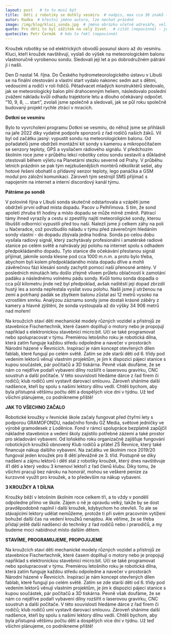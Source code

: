 ```yaml
---
layout: post   # to tu musí být
title:  Děti z robotiky se dotkly vesmíru  # nadpis, max cca 30 znaků (vyzkoušet)
autor: Radka  # křestní jméno autora, lze nechat prázdné
image: /img/blog/kluci_sonda.jpg  # jméno obrázku včetně adresáře, velikost 900x600
quote: Pro děti to byl zážitek na celý život.  # citát (nepovinné) - jeho umístění se dělá pomocí <!--quote--> v textu
quotecite: Petr Čermák  # kdo to řekl (nepovinné)
---
```

Kroužek robotiky se od elektrických obvodů posunul skoro až do vesmíru. 
Kluci, kteří kroužek navštěvují, vyslali do výšek na meteorologickém balonu vlastnoručně vyrobenou sondu.
Sledovali její let a po dobrodružném pátrání ji i našli.

<!--vice-->

Den D nastal 14. října. Do  Českého hydrometeorologického ústavu v Libuši se na finální otestování a vlastní start vydalo nakonec sedm aut s dětmi, vedoucími a rodiči v roli řidičů. Pětadvacet mladých konstruktérů sledovalo, jak se meteorologický balon plní drahocenným heliem, následovalo poslední zvážení nákladu kvůli odhadu trajektorie letu a dlouho očekávaný odpočet. “10, 9, 8, … start”, zvolali jsme společně a sledovali, jak se půl roku společně budovaný projekt rychle ztrácí v mracích. 


**Dotkni se vesmíru**


Bylo to vyvrcholení programu Dotkni se vesmíru, do něhož jsme se přihlásili na jaře 2022 díky vydatné podpoře sponzorů z řad rodičů našich žáků. Víl byl od začátku jasný: vypustit sondu na meteorologickém balonu. Od pořadatelů jsme obdrželi montážní kit sondy s kamerou a mikropočítačem se senzory teploty, GPS a vysílačem rádiového signálu. 
V předchozím školním roce jsme v průběhu lekcí robotiky celou sondu sestavili a důkladně otestovali během výletu na Planetární stezku severně od Prahy. V průběhu letních prázdnin se pak tým nejzkušenějších montérů několikrát sešel, aby hotové řešení obohatil o přídavný senzor teploty, lego panáčka a GSM modul pro záložní komunikaci. Zároveň tým sestrojil SMS přijímač s napojením na internet a interní discordový kanál týmu. 


**Pátráme po sondě**


V polovině října v LIbuši sonda skutečně odstartovala a vzápětí jsme obdrželi první odhad místa dopadu. Pacov u Pelhřimova. S tím, že sond apoletí zhruba tři hodiny a místo dopadu se může mírně změnit. Pátrací támy ihned vyrazily a cestu si zpestřily najití meteoroligické sondy, kterou libušští odborníci vypustili před tou naší. 
Nalezli jsme ji celkem záhy na poli u Načeradce, což povzbudilo náladu v týmu před záverečným hledáním sondy vlastní - do dopadu zbývala jedna hodina.
Sonda po celou dobu vysílala radiový signál, který zachytávaly profesionální i amatérské radiové stanice po celém světě a nahrávaly její polohu na internet spolu s odhadem předpokládaného dopadu. Tyto stanice dle očekávání přestanou signál přijímat, jakmile sonda klesne pod cca 1000 m.n.m. a proto bylo třeba, abychom byli kolem předpokládaného místa dopadu dříve a mohli závěrečnou fázi klesání sondy zachytit pomocí naší přenosné antény. 
V posledních minutách letu došlo zřejmě vlivem průletu oblačností k zamotání padáku a následnému volnému pádu sondy. Kvůli tomu sonda dopadla o cca půl kilometru jinde než byl předpoklad, avšak naštěstí její dopad zbrzdil hustý les a sonda nepřestala vysílat svou polohu. Našli jsme ji utrženou na zemi a potrhaný padák se zbytkem balonu zůstal asi 12 metrů vysoko na vzrostlém smrku.
Analýzou záznamu sondy jsme dostali krásné záběry z kamery a hlavně zjištění, že sonda vystoupala až do výšky 34 906 metrů nad mořem! 


Na kroužcích staví děti mechanické modely různých vozidel a přístrojů ze stavebnice Fischertechnik, které časem doplňují o motory nebo je propojují například s elektronickou stavebnicí micro:bit. Učí se také programovat nebo spolupracovat v týmu. Premiérou letošního roku je robotická dílna, která zatím funguje každou středu odpoledne a navečer v prostorách Národní házené v Řevnicích. Inspirací je nám koncept otevřených dílen fablab, které fungují po celém světě. Zatím se zde  starší děti od 6. třídy pod vedením lektorů věnují vlastním projektům, je jim k dispozici pájecí stanice s kupou součástek, pár počítačů a 3D tiskárna. Pevně však doufáme, že se nám co nejdříve podaří vybavení dílny rozšířit o laserovou gravírku, CNC soustruh a další počítače. V této souvislosti hledáme dárce z řad firem či rodičů; klub rodičů umí vystavit darovací smlouvu.  Zároveň sháníme další nadšence, kteří by spolu s našimi lektory dílnu vedli. Chtěli bychom, aby byla přístupná většímu počtu dětí a dospělých více dní v týdnu. 
Už teď všichni plánujeme, co podnikneme příště!


<!--quote-->


**JAK TO VŠECHNO ZAČALO**


Robotické kroužky v řevnické škole začaly fungovat před čtyřmi lety s podporou GRAMOFONDU, nadačního fondu GZ Media, světové jedničky ve výrobě gramodesek z Loděnice. Fond v rámci spolupráce bezplatně zapůjčil nákladné stavebnice a vedení školy zajistilo potřebné zázemí a také prostor pro skladování vybavení. Od loňského roku organizačně zajišťuje fungování robotických kroužků obnovený Klub rodičů a přátel ZŠ Řevnice, který také financuje nákup dalšího vybavení. 
Na začátku ve školním roce 2019/20 fungoval jeden kroužek pro 8 dětí převážně ze 3. tříd. Postupně se díky nadšení a zájmu lektorů i dětí stal z robotiky kroužek, který dnes navštěvuje 41 dětí a který vedou 3 kmenoví lektoři z řad členů klubu. Díky tomu, že všichni pracují bez nároku na honorář, mohou se veškeré peníze za kurzovné využít pro kroužek, a to především na nákup vybavení.


**3 KROUŽKY A 1 DÍLNA**


Kroužky běží v letošním školním roce celkem tři, a to vždy v pondělí odpoledne přímo ve škole. Zájem o ně je opravdu velký, takže by se dost pravděpodobně naplnil i další kroužek, kdybychom ho otevřeli. To ale se stávajícími lektory udělat nemůžeme, protože ti při svém pracovním vytížení bohužel další čas na vedení kroužků nenajdou. Ale věříme, že se třeba přidají ještě další nadšenci do techniky z řad rodičů nebo i prarodičů, a my budeme moci nabídnout místo dalším dětem. 


**STAVÍME, PROGRAMUJEME, PROPOJUJEME**


Na kroužcích staví děti mechanické modely různých vozidel a přístrojů ze stavebnice Fischertechnik, které časem doplňují o motory nebo je propojují například s elektronickou stavebnicí micro:bit. Učí se také programovat nebo spolupracovat v týmu. Premiérou letošního roku je robotická dílna, která zatím funguje každou středu odpoledne a navečer v prostorách Národní házené v Řevnicích. Inspirací je nám koncept otevřených dílen fablab, které fungují po celém světě. Zatím se zde  starší děti od 6. třídy pod vedením lektorů věnují vlastním projektům, je jim k dispozici pájecí stanice s kupou součástek, pár počítačů a 3D tiskárna. Pevně však doufáme, že se nám co nejdříve podaří vybavení dílny rozšířit o laserovou gravírku, CNC soustruh a další počítače. V této souvislosti hledáme dárce z řad firem či rodičů; klub rodičů umí vystavit darovací smlouvu.  Zároveň sháníme další nadšence, kteří by spolu s našimi lektory dílnu vedli. Chtěli bychom, aby byla přístupná většímu počtu dětí a dospělých více dní v týdnu. 
Už teď všichni plánujeme, co podnikneme příště!


